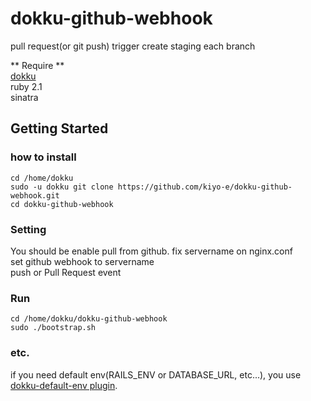 dokku-github-webhook
====================
pull request(or git push) trigger create staging each branch

** Require **  
[dokku](https://github.com/progrium/dokku)  
ruby 2.1   
sinatra

## Getting Started  
### how to install
```
cd /home/dokku  
sudo -u dokku git clone https://github.com/kiyo-e/dokku-github-webhook.git  
cd dokku-github-webhook
```

### Setting
You should be enable pull from github.
fix servername on nginx.conf  
set github webhook to servername  
push or Pull Request event  
 
### Run
```
cd /home/dokku/dokku-github-webhook
sudo ./bootstrap.sh
```


### etc.
if you need default env(RAILS_ENV or DATABASE_URL, etc...), you use [dokku-default-env plugin](https://github.com/kiyo-e/dokku-default-env).

